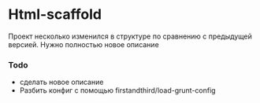 # Html-scaffold

Проект несколько изменился в структуре по сравнению с предыдущей версией. Нужно полностью новое описание

### Todo

* сделать новое описание
* Разбить конфиг с помощью firstandthird/load-grunt-config
